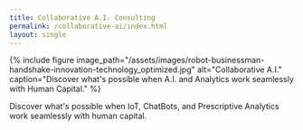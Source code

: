 ```yaml
---
title: Collaborative A.I. Consulting
permalink: /collaborative-ai/index.html
layout: single
---
```


{% include figure image_path="/assets/images/robot-businessman-handshake-innovation-technology_optimized.jpg" alt="Collaborative A.I." caption="Discover what's possible when A.I. and Analytics work seamlessly with Human Capital." %}

Discover what's possible when IoT, ChatBots, and Prescriptive Analytics work seamlessly with human capital.